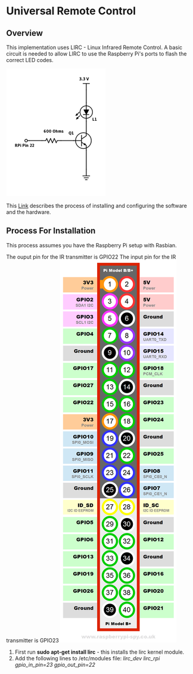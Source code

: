 # Universal Remote Control
## Overview
This implementation uses LIRC - Linux Infrared Remote Control.
A basic circuit is needed to allow LIRC to use the Raspberry Pi's ports to flash the correct LED codes.

![Basic IR Circuit](/Doc/kydhome_img/IR-LED.png)

This [Link](http://www.raspberry-pi-geek.com/Archive/2015/10/Raspberry-Pi-IR-remote) describes the process of installing and configuring the software  and the hardware.

## Process For Installation
This process assumes you have the Raspberry Pi setup with Rasbian.

The ouput pin for the IR transmitter is GPIO22
The input pin for the IR transmitter is GPIO23
![RPI GPIO](/Doc/kydhome_img/Raspberry-Pi-GPIO-Layout-Model-B-Plus.png)
1. First run **sudo apt-get install lirc** - this installs the lirc kernel module.
2. Add the following lines to /etc/modules file:
*lirc_dev
lirc_rpi gpio_in_pin=23 gpio_out_pin=22*
